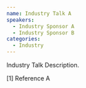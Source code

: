 ```yaml
---
name: Industry Talk A
speakers:
  - Industry Sponsor A
  - Industry Sponsor B
categories:
  - Industry
---
```


Industry Talk Description.

[1] Reference A

<!--- 
<iframe width="560" height="315" src="https://www.youtube.com/embed/PUl9bvLMDsw?si=_i0TxQtl0TTkZLSe" title="YouTube video player" frameborder="0" allow="accelerometer; autoplay; clipboard-write; encrypted-media; gyroscope; picture-in-picture; web-share" allowfullscreen></iframe>
-->